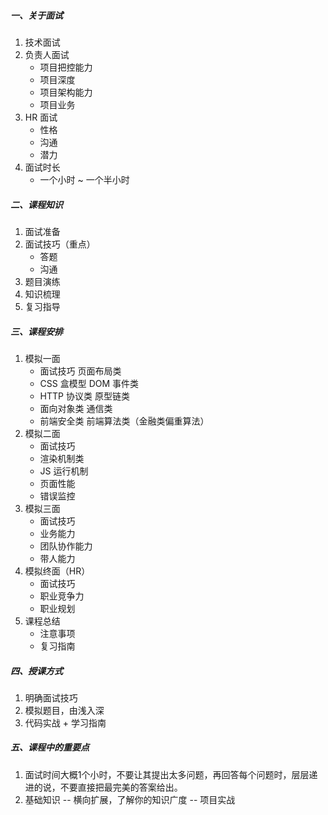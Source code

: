 ##### 一、关于面试

1. 技术面试
2. 负责人面试
   - 项目把控能力
   - 项目深度
   - 项目架构能力
   - 项目业务
3. HR 面试
   - 性格
   - 沟通
   - 潜力
4. 面试时长
   - 一个小时 ~ 一个半小时



##### 二、课程知识

1. 面试准备
2. 面试技巧（重点）
   - 答题
   - 沟通
3. 题目演练
4. 知识梳理
5. 复习指导



##### 三、课程安排

1. 模拟一面
   - 面试技巧  页面布局类
   - CSS 盒模型  DOM 事件类
   - HTTP 协议类  原型链类
   - 面向对象类  通信类
   - 前端安全类  前端算法类（金融类偏重算法）
2. 模拟二面
   - 面试技巧
   - 渲染机制类
   - JS 运行机制
   - 页面性能
   - 错误监控
3. 模拟三面
   - 面试技巧
   - 业务能力
   - 团队协作能力
   - 带人能力
4. 模拟终面（HR）
   - 面试技巧
   - 职业竞争力
   - 职业规划
5. 课程总结
   - 注意事项
   - 复习指南



##### 四、授课方式

1. 明确面试技巧
2. 模拟题目，由浅入深
3. 代码实战 + 学习指南



##### 五、课程中的重要点

1. 面试时间大概1个小时，不要让其提出太多问题，再回答每个问题时，层层递进的说，不要直接把最完美的答案给出。
2. 基础知识 -- 横向扩展，了解你的知识广度 -- 项目实战

